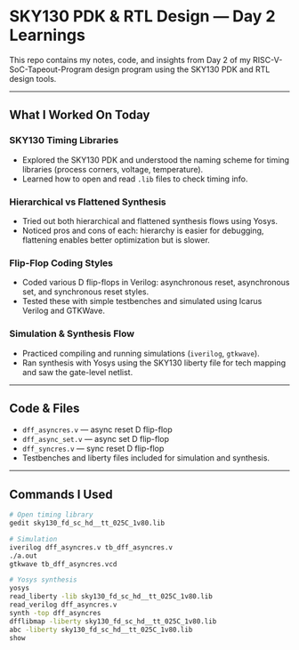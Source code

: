 # SKY130 PDK & RTL Design — Day 2 Learnings

This repo contains my notes, code, and insights from Day 2 of my RISC-V-SoC-Tapeout-Program design program using the SKY130 PDK and RTL design tools.

---

## What I Worked On Today

### SKY130 Timing Libraries  
- Explored the SKY130 PDK and understood the naming scheme for timing libraries (process corners, voltage, temperature).  
- Learned how to open and read `.lib` files to check timing info.

### Hierarchical vs Flattened Synthesis  
- Tried out both hierarchical and flattened synthesis flows using Yosys.  
- Noticed pros and cons of each: hierarchy is easier for debugging, flattening enables better optimization but is slower.

### Flip-Flop Coding Styles  
- Coded various D flip-flops in Verilog: asynchronous reset, asynchronous set, and synchronous reset styles.  
- Tested these with simple testbenches and simulated using Icarus Verilog and GTKWave.

### Simulation & Synthesis Flow  
- Practiced compiling and running simulations (`iverilog`, `gtkwave`).  
- Ran synthesis with Yosys using the SKY130 liberty file for tech mapping and saw the gate-level netlist.

---

## Code & Files

- `dff_asyncres.v` — async reset D flip-flop  
- `dff_async_set.v` — async set D flip-flop  
- `dff_syncres.v` — sync reset D flip-flop  
- Testbenches and liberty files included for simulation and synthesis.

---

## Commands I Used

```bash
# Open timing library
gedit sky130_fd_sc_hd__tt_025C_1v80.lib

# Simulation
iverilog dff_asyncres.v tb_dff_asyncres.v
./a.out
gtkwave tb_dff_asyncres.vcd

# Yosys synthesis
yosys
read_liberty -lib sky130_fd_sc_hd__tt_025C_1v80.lib
read_verilog dff_asyncres.v
synth -top dff_asyncres
dfflibmap -liberty sky130_fd_sc_hd__tt_025C_1v80.lib
abc -liberty sky130_fd_sc_hd__tt_025C_1v80.lib
show

